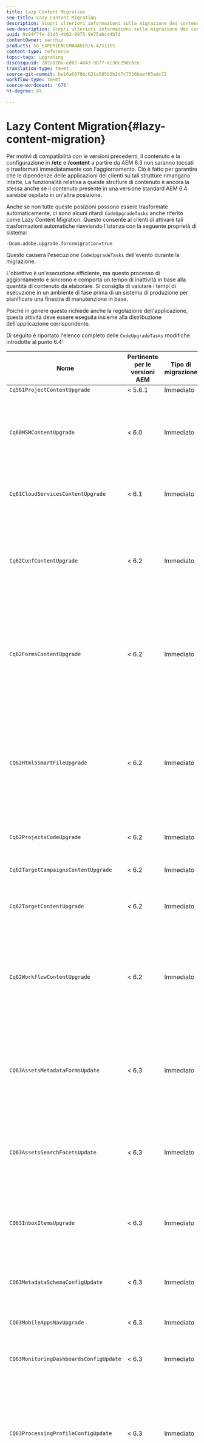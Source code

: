```yaml
---
title: Lazy Content Migration
seo-title: Lazy Content Migration
description: Scopri ulteriori informazioni sulla migrazione dei contenuti Lazy in AEM 6.4.
seo-description: Scopri ulteriori informazioni sulla migrazione dei contenuti Lazy in AEM 6.4.
uuid: 9c84f7fe-31d3-4b63-8975-9e75a6c44b7d
contentOwner: sarchiz
products: SG_EXPERIENCEMANAGER/6.4/SITES
content-type: reference
topic-tags: upgrading
discoiquuid: 282a828a-edb2-4643-9bf7-ec30c29dc6ce
translation-type: tm+mt
source-git-commit: ba16a6870bc621a585b2b2d7c7536baef05adc72
workflow-type: tm+mt
source-wordcount: '678'
ht-degree: 6%

---
```



# Lazy Content Migration{#lazy-content-migration}

Per motivi di compatibilità con le versioni precedenti, il contenuto e la configurazione in **/etc** e **/content** a partire da AEM 6.3 non saranno toccati o trasformati immediatamente con l&#39;aggiornamento. Ciò è fatto per garantire che le dipendenze delle applicazioni dei clienti su tali strutture rimangano intatte. La funzionalità relativa a queste strutture di contenuto è ancora la stessa anche se il contenuto presente in una versione standard AEM 6.4 sarebbe ospitato in un&#39;altra posizione.

Anche se non tutte queste posizioni possono essere trasformate automaticamente, ci sono alcuni ritardi `CodeUpgradeTasks` anche riferito come Lazy Content Migration. Questo consente ai clienti di attivare tali trasformazioni automatiche riavviando l&#39;istanza con la seguente proprietà di sistema:

```shell
-Dcom.adobe.upgrade.forcemigration=true
```

Questo causerà l&#39;esecuzione `CodeUpgradeTasks` dell&#39;evento durante la migrazione.

L&#39;obiettivo è un&#39;esecuzione efficiente, ma questo processo di aggiornamento è sincrono e comporta un tempo di inattività in base alla quantità di contenuto da elaborare. Si consiglia di valutare i tempi di esecuzione in un ambiente di fase prima di un sistema di produzione per pianificare una finestra di manutenzione in base.

Poiché in genere questo richiede anche la regolazione dell&#39;applicazione, questa attività deve essere eseguita insieme alla distribuzione dell&#39;applicazione corrispondente.

Di seguito è riportato l&#39;elenco completo delle `CodeUpgradeTasks` modifiche introdotte al punto 6.4:

| **Nome** | **Pertinente per le versioni AEM** | **Tipo di migrazione** | **Dettagli** |
|---|---|---|---|
| `Cq561ProjectContentUpgrade` | &lt; 5.6.1 | Immediato |  |
| `Cq60MSMContentUpgrade` | &lt; 6.0 | Immediato | Rileva tutti `LiveRelationShips` quelli `VersionStorage` che sono stati eliminati e aggiunge la proprietà di esclusione all&#39;elemento padre |
| `Cq61CloudServicesContentUpgrade` | &lt; 6.1 | Immediato | Ristrutturazione dei servizi cloud per impostazione sicura per impostazione predefinita |
| `Cq62ConfContentUpgrade` | &lt; 6.2 | Immediato | Rimuove il collegamento basato su proprietà da **/content** a **/conf** (sostituito dal meccanismo OSGi), genera la configurazione OSGi corrispondente |
| `Cq62FormsContentUpgrade` | &lt; 6.2 | Immediato | A causa di merge_preserve la gestione sicura per impostazione predefinita delle sostituzioni delle regole di negazione in base alle autorizzazioni che determinano la necessità di riordinare l&#39;aggiornamento |
| `CQ62Html5SmartFileUpgrade` | &lt; 6.2 | Immediato | Rileva i componenti che utilizzano il widget Html5SmartFile, cerca gli usi del componente nel contenuto e ristruttura la persistenza, spostando efficacemente il binario verso il basso e non lo archivia a livello di componente. |
| `Cq62ProjectsCodeUpgrade` | &lt; 6.2 | Immediato | Sposta i vecchi progetti di stile da **/etc/projects** a **/content/projects** |
| `Cq62TargetCampaignsContentUpgrade` | &lt; 6.2 | Immediato | Introduce un livello contenitore in una gerarchia (Aree) e regola i riferimenti. |
| `Cq62TargetContentUpgrade` | &lt; 6.2 | Immediato | Imposta i nomi delle posizioni fisse sui componenti di destinazione. |
| `Cq62WorkflowContentUpgrade` | &lt; 6.2 | Immediato | Complessa trasformazione di modelli di workflow che precedono le strutture, le istanze, le notifiche della versione 6.2 e quindi l&#39;unione dal percorso di backup da **/var/backup** |
| `CQ63AssetsMetadataFormsUpdate` | &lt; 6.3 | Immediato | Sposta risorse, schemi di metadati personalizzati e profili di elaborazione da **/app** a **/conf** e traduce lo schema di metadati e i profili di metadati nei moduli dal corallo2 al coral3. |
| `CQ63AssetsSearchFacetsUpdate` | &lt; 6.3 | Immediato | Sposta risorse e facet di ricerca personalizzati da **/app** a **/conf** e traduce lo schema di metadati e i profili di metadati nei moduli dal corallo2 al corallo3. |
| `CQ63InboxItemsUpgrade` | &lt; 6.3 | Immediato | Aggiorna InboxItems per ordinare gli elementi della inbox (regolazione dei metadati per un ordinamento efficiente) |
| `CQ63MetadataSchemaConfigUpdate` | &lt; 6.3 | Immediato | Regola la proprietà metadataSchema nella cartella sostituendo i percorsi relativi a **/conf** al posto di **/apps** |
| `CQ63MobileAppsNavUpgrade` | &lt; 6.3 | Immediato | Regolazione della struttura di navigazione |
| `CQ63MonitoringDashboardsConfigUpdate` | &lt; 6.3 | Immediato | Sposta le configurazioni personalizzate per i dashboard di monitoraggio da **/libs** e **/apps** |
| `CQ63ProcessingProfileConfigUpdate` | &lt; 6.3 | Immediato | Converte la proprietà processingProfile (utilizzata fino alla versione 6.1) in Assets in modo che corrisponda alla struttura 6.3 e successiva. Regola inoltre i percorsi relativi del profilo in **/conf** al posto di **/apps**. |
| `CQ63ToolsMenuEntriesContentUpgrade` | &lt; 6.3 | Immediato | Attività di aggiornamento che rimuove le voci di menu di CRXDE Lite e console Web obsolete in caso di aggiornamento. |
| `CQ64CommunitiesConfigsCleanupTask` | &lt; 6.3 | Ritardato | Spostare le configurazioni cloud SRP, le configurazioni di orologi community, pulire **/etc/social** e **/etc/enablement** (eventuali riferimenti e dati devono essere regolati quando viene eseguita la migrazione pigra - nessuna parte dell&#39;applicazione dovrebbe più dipendere da questa struttura). |
| `CQ64LegacyCloudSettingsCleanupTask` | &lt; 6.4 | Ritardato | Elimina le impostazioni **del cloud** /ecc. (contenente la configurazione ContextHub). La configurazione viene migrata automaticamente al primo accesso. Se la migrazione dei contenuti Lazy viene avviata insieme all&#39;aggiornamento di questo contenuto in **/etc/cloud settings** deve essere mantenuto tramite pacchetto prima dell&#39;aggiornamento e reinstallato per l&#39;avvio della trasformazione implicita, insieme a una successiva disinstallazione del pacchetto dopo il completamento. |
| `CQ64UsersTitleFixTask` | &lt; 6.4 | Ritardato | Regola la struttura del titolo legacy in base al titolo nel nodo del profilo utente. |
| `CQ64CommerceMigrationTask` | &lt; 6.4 | Ritardato | Migrare il contenuto del commercio da **/etc/commerce** a **/var/commerce**. Durante la migrazione il contenuto viene spostato e i riferimenti al contenuto spostato vengono aggiornati per riflettere la nuova posizione. |
